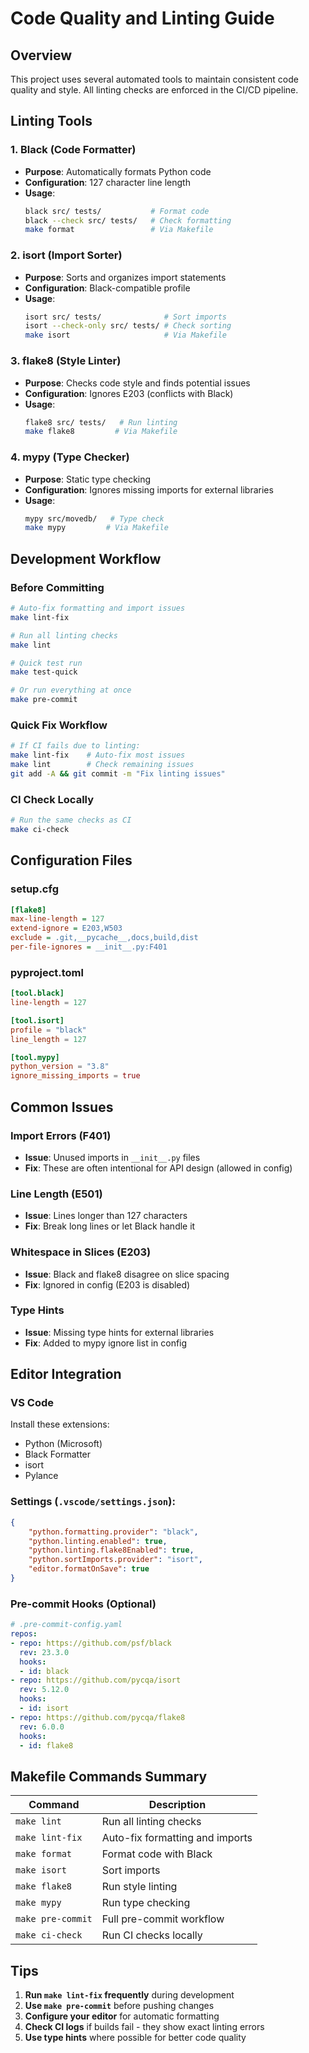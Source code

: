 # Code Quality and Linting Guide

## Overview

This project uses several automated tools to maintain consistent code quality and style. All linting checks are enforced in the CI/CD pipeline.

## Linting Tools

### 1. Black (Code Formatter)
- **Purpose**: Automatically formats Python code
- **Configuration**: 127 character line length
- **Usage**: 
  ```bash
  black src/ tests/           # Format code
  black --check src/ tests/   # Check formatting
  make format                 # Via Makefile
  ```

### 2. isort (Import Sorter)
- **Purpose**: Sorts and organizes import statements
- **Configuration**: Black-compatible profile
- **Usage**: 
  ```bash
  isort src/ tests/              # Sort imports
  isort --check-only src/ tests/ # Check sorting
  make isort                     # Via Makefile
  ```

### 3. flake8 (Style Linter)
- **Purpose**: Checks code style and finds potential issues
- **Configuration**: Ignores E203 (conflicts with Black)
- **Usage**: 
  ```bash
  flake8 src/ tests/   # Run linting
  make flake8         # Via Makefile
  ```

### 4. mypy (Type Checker)
- **Purpose**: Static type checking
- **Configuration**: Ignores missing imports for external libraries
- **Usage**: 
  ```bash
  mypy src/movedb/   # Type check
  make mypy         # Via Makefile
  ```

## Development Workflow

### Before Committing
```bash
# Auto-fix formatting and import issues
make lint-fix

# Run all linting checks
make lint

# Quick test run
make test-quick

# Or run everything at once
make pre-commit
```

### Quick Fix Workflow
```bash
# If CI fails due to linting:
make lint-fix    # Auto-fix most issues
make lint        # Check remaining issues
git add -A && git commit -m "Fix linting issues"
```

### CI Check Locally
```bash
# Run the same checks as CI
make ci-check
```

## Configuration Files

### setup.cfg
```ini
[flake8]
max-line-length = 127
extend-ignore = E203,W503
exclude = .git,__pycache__,docs,build,dist
per-file-ignores = __init__.py:F401
```

### pyproject.toml
```toml
[tool.black]
line-length = 127

[tool.isort]
profile = "black"
line_length = 127

[tool.mypy]
python_version = "3.8"
ignore_missing_imports = true
```

## Common Issues

### Import Errors (F401)
- **Issue**: Unused imports in `__init__.py` files
- **Fix**: These are often intentional for API design (allowed in config)

### Line Length (E501)
- **Issue**: Lines longer than 127 characters
- **Fix**: Break long lines or let Black handle it

### Whitespace in Slices (E203)
- **Issue**: Black and flake8 disagree on slice spacing
- **Fix**: Ignored in config (E203 is disabled)

### Type Hints
- **Issue**: Missing type hints for external libraries
- **Fix**: Added to mypy ignore list in config

## Editor Integration

### VS Code
Install these extensions:
- Python (Microsoft)
- Black Formatter
- isort
- Pylance

### Settings (`.vscode/settings.json`):
```json
{
    "python.formatting.provider": "black",
    "python.linting.enabled": true,
    "python.linting.flake8Enabled": true,
    "python.sortImports.provider": "isort",
    "editor.formatOnSave": true
}
```

### Pre-commit Hooks (Optional)
```yaml
# .pre-commit-config.yaml
repos:
- repo: https://github.com/psf/black
  rev: 23.3.0
  hooks:
  - id: black
- repo: https://github.com/pycqa/isort
  rev: 5.12.0
  hooks:
  - id: isort
- repo: https://github.com/pycqa/flake8
  rev: 6.0.0
  hooks:
  - id: flake8
```

## Makefile Commands Summary

| Command | Description |
|---------|-------------|
| `make lint` | Run all linting checks |
| `make lint-fix` | Auto-fix formatting and imports |
| `make format` | Format code with Black |
| `make isort` | Sort imports |
| `make flake8` | Run style linting |
| `make mypy` | Run type checking |
| `make pre-commit` | Full pre-commit workflow |
| `make ci-check` | Run CI checks locally |

## Tips

1. **Run `make lint-fix` frequently** during development
2. **Use `make pre-commit`** before pushing changes
3. **Configure your editor** for automatic formatting
4. **Check CI logs** if builds fail - they show exact linting errors
5. **Use type hints** where possible for better code quality
